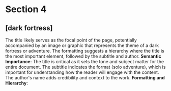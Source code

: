 # Section 4

## [dark fortress]

The title likely serves as the focal point of the page, potentially accompanied by an image or graphic that represents the theme of a dark fortress or adventure.
The formatting suggests a hierarchy where the title is the most important element, followed by the subtitle and author.
**Semantic Importance**:
The title is critical as it sets the tone and subject matter for the entire document.
The subtitle indicates the format (solo adventure), which is important for understanding how the reader will engage with the content.
The author's name adds credibility and context to the work.
**Formatting and Hierarchy**: